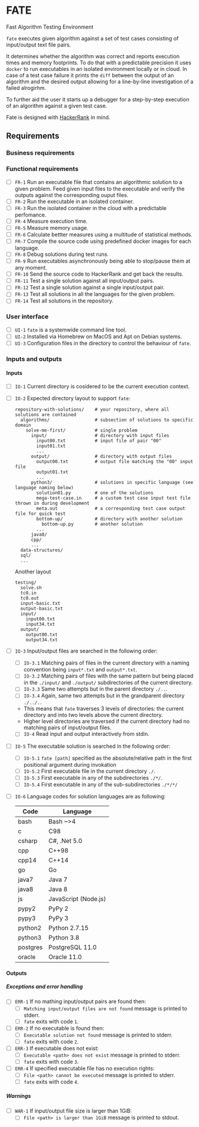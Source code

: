 # FATE

Fast Algorithm Testing Environment

`fate` executes given algorithm against a set of test cases consisting of input/output text file pairs.

It determines whether the algorithm was correct and reports execution times and memory footprints. To do that with a predictable precision it uses `docker` to run executables in an isolated environment locally or in cloud. In case of a test case failure it prints the `diff` between the output of an algorithm and the desired output allowing for a line-by-line investigation of a failed alrogirhm.

To further aid the user it starts up a debugger for a step-by-step execution of an algorithm against a given test case.

Fate is designed with [HackerRank](https://www.hackerrank.com) in mind.

## Requirements

### Business requirements

### Functional requirements

- [ ] `FR-1` Run an executable file that contains an algorithmic solution to a given problem. Feed given input files to the executable and verify the outputs against the corresponding ouput files.
- [ ] `FR-2` Run the executable in an isolated container.
- [ ] `FR-3` Run the isolated container in the cloud with a predictable perfomance.
- [ ] `FR-4` Measure execution time.
- [ ] `FR-5` Measure memory usage.
- [ ] `FR-6` Calculate bettter measures using a multitude of statistical methods.
- [ ] `FR-7` Compile the source code using predefined docker images for each language.
- [ ] `FR-8` Debug solutions during test runs.
- [ ] `FR-9` Run executables asynchronously being able to stop/pause them at any moment.
- [ ] `FR-10` Send the source code to HackerRank and get back the results.
- [ ] `FR-11` Test a single solution against all input/output pairs.
- [ ] `FR-12` Test a single solution against a single input/output pair.
- [ ] `FR-13` Test all solutions in all the languages for the given problem.
- [ ] `FR-14` Test all solutions in the repository.

### User interface

- [ ] `UI-1` `fate` is a systemwide command line tool.
- [ ] `UI-2` Installed via Homebrew on MacOS and Apt on Debian systems.
- [ ] `UI-3` Configuration files in the directory to control the behaviour of `fate`.

### Inputs and outputs

#### Inputs

- [ ] `IO-1` Current directory is cosidered to be the current execution context.
- [ ] `IO-2` Expected directory layout to support `fate`:

  ```shell
  repository-with-solutions/    # your repository, where all solutions are contained
    algorithms/                 # subsection of solutions to specific domain
      solve-me-first/           # single problem
        input/                  # directory with input files
          input00.txt           # input file of pair "00"
          input01.txt
          ...
        output/                 # directory with output files
          output00.txt          # output file matching the "00" input file
          output01.txt
          ...
        python3/                # solutions in specific language (see language naming below)
          solution01.py         # one of the solutions
          mega-test-case.in     # a custom test case input test file thrown in during development
          meta.out              # a corresponding test case output file for quick test
          bottom-up/            # directory with another solution
            bottom-up.py        # another solution
          ...
        java8/
        cpp/
        ...
    data-structures/
    sql/
    ...
  ```

  Another layout

  ```shell
  testing/
    solve.sh
    tc0.in
    tc0.out
    input-basic.txt
    output-basic.txt
    input/
      input00.txt
      input34.txt
    output/
      output00.txt
      output34.txt
  ```

- [ ] `IO-3` Input/output files are searched in the following order:
  - [ ] `IO-3.1` Matching pairs of files in the current directory with a naming convention being `input*.txt` and `output*.txt`.
  - [ ] `IO-3.2` Matching pairs of files with the same pattern but being placed in the `./input/` and `./output/` subdirectories of the current directory.
  - [ ] `IO-3.3` Same two attempts but in the parent directory `./..`.
  - [ ] `IO-3.4` Again, same two attempts but in the grandparent directory `./../..`
  - This means that `fate` traverses 3 levels of directories: the current directory and into two levels above the current directory.
  - Higher level directories are traversed if the current directory had no matching pairs of input/output files.
  - [ ] `IO-4` Read input and output interactively from stdin.
- [ ] `IO-5` The executable solution is searched in the following order:
  - [ ] `IO-5.1` `fate [path]` specified as the absolute/relative path in the first positional argument during invokation
  - [ ] `IO-5.2` First executable file in the current directory `./`.
  - [ ] `IO-5.3` First executable in any of the subdirectories `./*/`.
  - [ ] `IO-5.4` First executable in any of the sub-subdirectories `./*/*/`
- [ ] `IO-6` Language codes for solution languages are as following:

  | Code     | Language                  |
  | -------- | ------------------------- |
  | bash     | Bash ~>4                  |
  | c        | C98                       |
  | csharp   | C#, .Net 5.0              |
  | cpp      | C++98                     |
  | cpp14    | C++14                     |
  | go       | Go                        |
  | java7    | Java 7                    |
  | java8    | Java 8                    |
  | js       | JavaScript (Node.js)      |
  | pypy2    | PyPy 2                    |
  | pypy3    | PyPy 3                    |
  | python2  | Python 2.7.15             |
  | python3  | Python 3.8                |
  | postgres | PostgreSQL 11.0           |
  | oracle   | Oracle 11.0               |

#### Outputs

##### Exceptions and error handling

- [ ] `ERR-1` If no mathing input/output pairs are found then:
  - [ ] `Matching input/output files are not found` message is printed to stderr.
  - [ ] `fate` exits with code `1`.
- [ ] `ERR-2` If no executable is found then:
  - [ ] `Executable solution not found` message is printed to stderr.
  - [ ] `fate` exits with code `2`.
- [ ] `ERR-3` If executable does not exist:
  - [ ] `Executable <path> does not exist` message is printed to stderr.
  - [ ] `fate` exits with code `3`.
- [ ] `ERR-4` If specified executable file has no execution rights:
  - [ ] `File <path> cannot be executed` message is printed to stderr.
  - [ ] `fate` exits with code `4`.

##### Warnings

- [ ] `WAR-1` If input/output file size is larger than 1GiB:
  - [ ] `File <path> is larger than 1GiB` message is printed to stdout.
